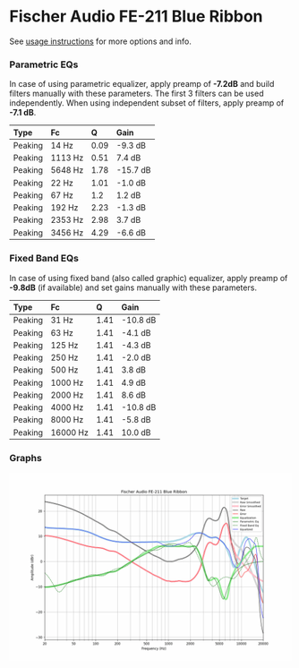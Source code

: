 # Fischer Audio FE-211 Blue Ribbon
See [usage instructions](https://github.com/jaakkopasanen/AutoEq#usage) for more options and info.

### Parametric EQs
In case of using parametric equalizer, apply preamp of **-7.2dB** and build filters manually
with these parameters. The first 3 filters can be used independently.
When using independent subset of filters, apply preamp of **-7.1 dB**.

| Type    | Fc      |    Q | Gain     |
|:--------|:--------|:-----|:---------|
| Peaking | 14 Hz   | 0.09 | -9.3 dB  |
| Peaking | 1113 Hz | 0.51 | 7.4 dB   |
| Peaking | 5648 Hz | 1.78 | -15.7 dB |
| Peaking | 22 Hz   | 1.01 | -1.0 dB  |
| Peaking | 67 Hz   | 1.2  | 1.2 dB   |
| Peaking | 192 Hz  | 2.23 | -1.3 dB  |
| Peaking | 2353 Hz | 2.98 | 3.7 dB   |
| Peaking | 3456 Hz | 4.29 | -6.6 dB  |

### Fixed Band EQs
In case of using fixed band (also called graphic) equalizer, apply preamp of **-9.8dB**
(if available) and set gains manually with these parameters.

| Type    | Fc       |    Q | Gain     |
|:--------|:---------|:-----|:---------|
| Peaking | 31 Hz    | 1.41 | -10.8 dB |
| Peaking | 63 Hz    | 1.41 | -4.1 dB  |
| Peaking | 125 Hz   | 1.41 | -4.3 dB  |
| Peaking | 250 Hz   | 1.41 | -2.0 dB  |
| Peaking | 500 Hz   | 1.41 | 3.8 dB   |
| Peaking | 1000 Hz  | 1.41 | 4.9 dB   |
| Peaking | 2000 Hz  | 1.41 | 8.6 dB   |
| Peaking | 4000 Hz  | 1.41 | -10.8 dB |
| Peaking | 8000 Hz  | 1.41 | -5.8 dB  |
| Peaking | 16000 Hz | 1.41 | 10.0 dB  |

### Graphs
![](./Fischer%20Audio%20FE-211%20Blue%20Ribbon.png)
